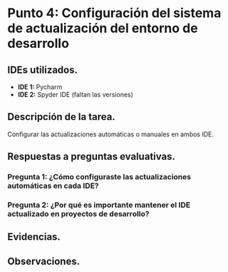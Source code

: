 # Punto 4: Configuración del sistema de actualización del entorno de desarrollo

## IDEs utilizados.
- **IDE 1:** Pycharm
- **IDE 2:** Spyder IDE (faltan las versiones)

## Descripción de la tarea.
Configurar las actualizaciones automáticas o manuales en ambos IDE.

## Respuestas a preguntas evaluativas.
### Pregunta 1: ¿Cómo configuraste las actualizaciones automáticas en cada IDE?

### Pregunta 2: ¿Por qué es importante mantener el IDE actualizado en proyectos de desarrollo?

## Evidencias.

## Observaciones.